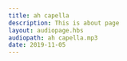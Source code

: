 ```yaml
---
title: ah capella
description: This is about page
layout: audiopage.hbs
audiopath: ah capella.mp3
date: 2019-11-05
---
```

